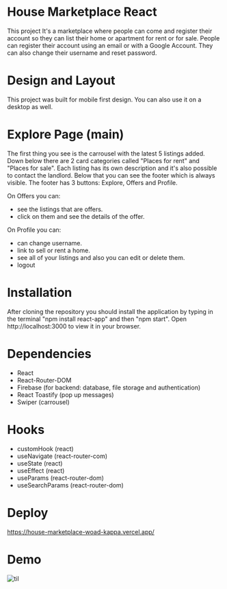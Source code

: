# House Marketplace React

This project It's a marketplace where people can come and register their account so they can list their home or apartment for rent or for sale. People can register their account using an email or with a Google Account. They can also change their username and reset password.

# Design and Layout

This project was built for mobile first design. You can also use it on a desktop as well.

# Explore Page (main)

The first thing you see is the carrousel with the latest 5 listings added. Down below there are 2 card categories called "Places for rent" and "Places for sale". Each listing has its own description and it's also possible to contact the landlord. Below that you can see the footer which is always visible. The footer has 3 buttons: Explore, Offers and Profile.

On Offers you can:

- see the listings that are offers.
- click on them and see the details of the offer.

On Profile you can:

- can change username.
- link to sell or rent a home.
- see all of your listings and also you can edit or delete them.
- logout

# Installation

After cloning the repository you should install the application by typing in the terminal "npm install react-app" and then "npm start".
Open http://localhost:3000 to view it in your browser.

# Dependencies

- React
- React-Router-DOM
- Firebase (for backend: database, file storage and authentication)
- React Toastify (pop up messages)
- Swiper (carrousel)

# Hooks

- customHook (react)
- useNavigate (react-router-com)
- useState (react)
- useEffect (react)
- useParams (react-router-dom)
- useSearchParams (react-router-dom)

# Deploy

https://house-marketplace-woad-kappa.vercel.app/

# Demo

![til](./public/demoGif/demo.gif)
